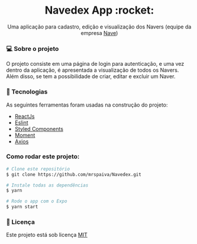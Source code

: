 <h1 align="center">Navedex App :rocket:</h1>
<p align="center">Uma aplicação para cadastro, edição e visualização dos Navers (equipe da empresa <a href="https://github.com/naveteam">Nave</a>) </p>

<h3>💻 Sobre o projeto</h3>
<p>O projeto consiste em uma página de login para autenticação, e uma vez dentro da aplicação, é apresentada a visualização de todos os Navers.
Além disso, se tem a possibilidade de criar, editar e excluir um Naver.
</p>

<h3>🔨 Tecnologias</h3>  
<p>As seguintes ferramentas foram usadas na construção do projeto:</p>
<ul>
  <li><a href="https://reactjs.org/">ReactJs</a></li>
  <li><a href="https://eslint.org/">Eslint</a></li>
  <li><a href="https://styled-components.com/">Styled Components</a></li>
  <li><a href="https://momentjs.com/">Moment</a></li>
  <li><a href="https://github.com/axios/axios">Axios</a></li>
</ul>

### Como rodar este projeto:
 ```bash
 # Clone este repositório 
 $ git clone https://github.com/mrspaiva/Navedex.git
 
 # Instale todas as dependências
 $ yarn
 
 # Rode o app com o Expo
 $ yarn start
 ```

<h3>📝 Licença</h3>
<p>Este projeto está sob licença <a href="./LICENSE">MIT</a></p>
